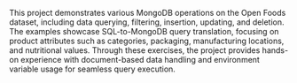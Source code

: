 This project demonstrates various MongoDB operations on the Open Foods dataset, including data querying, filtering, insertion, updating, and deletion. The examples showcase SQL-to-MongoDB query translation, focusing on product attributes such as categories, packaging, manufacturing locations, and nutritional values. Through these exercises, the project provides hands-on experience with document-based data handling and environment variable usage for seamless query execution.
